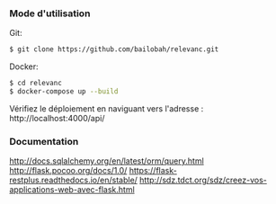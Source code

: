 
### Mode d'utilisation

Git:
```sh
$ git clone https://github.com/bailobah/relevanc.git
```

Docker:
```sh
$ cd relevanc
$ docker-compose up --build
```

Vérifiez le déploiement en naviguant vers l'adresse :
http://localhost:4000/api/


### Documentation
http://docs.sqlalchemy.org/en/latest/orm/query.html
http://flask.pocoo.org/docs/1.0/
https://flask-restplus.readthedocs.io/en/stable/
http://sdz.tdct.org/sdz/creez-vos-applications-web-avec-flask.html


 